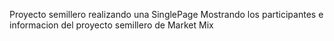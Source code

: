 Proyecto semillero realizando una SinglePage Mostrando los participantes e informacion del proyecto semillero de Market Mix
